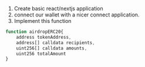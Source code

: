 1. Create basic react/nextjs application
2. connect our wallet with a nicer connect application.
3. Implement this function
```JavaScript
function airdropERC20{
    address tokenAddress,
    address[] calldata recipients,
    uint256[] calldata amounts,
    uint256 totalAmount
}
```